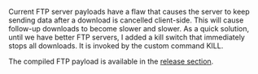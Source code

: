 Current FTP server payloads have a flaw that causes the server to keep sending data after a download is cancelled client-side. This will cause follow-up downloads to become slower and slower. As a quick solution, until we have better FTP servers, I added a kill switch that immediately stops all downloads. It is invoked by the custom command KILL.

The compiled FTP payload is available in the [release section](https://github.com/hippie68/ps4-ftp/releases/).
